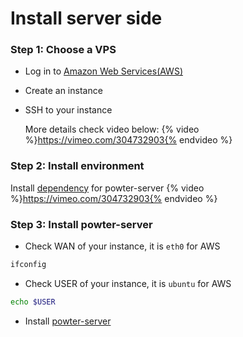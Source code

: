 # Install server side

### Step 1: Choose a VPS
* Log in to [Amazon Web Services(AWS)](https://aws.amazon.com/)
* Create an instance
* SSH to your instance

	More details check video below:
	{% video %}https://vimeo.com/304732903{% endvideo %} 


### Step 2: Install environment
Install [dependency](https://hilanderas.github.io/powter-server/en/usage/quickstart/DEPENDENCY.html) for powter-server
{% video %}https://vimeo.com/304732903{% endvideo %} 

### Step 3: Install powter-server
* Check WAN of your instance, it is `eth0` for AWS
```bash
ifconfig
```
* Check USER of your instance, it is `ubuntu` for AWS
```bash
echo $USER
``` 
* Install [powter-server](https://hilanderas.github.io/powter-server/en/usage/quickstart/INSTALL.html)